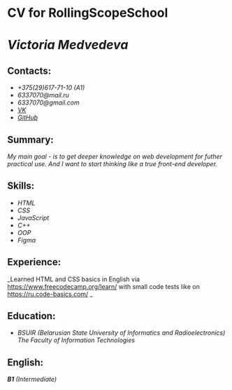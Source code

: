 # CV for RollingScopeSchool

# _**Victoria Medvedeva**_

## Contacts:
* _+375(29)617-71-10 (A1)_
* _6337070@mail.ru_
* _6337070@gmail.com_
* _[VK](https://vk.com/medvedeva903)_
* _[GitHub](https://github.com/victory-vi)_

## Summary:
_My main goal - is to get deeper knowledge on web development for futher practical use. And I want to start thinking like a true front-end developer._

## Skills:
* _HTML_
* _CSS_
* _JavaScript_
* _C++_
* _OOP_
* _Figma_

## Experience:
_Learned HTML and CSS basics in English via https://www.freecodecamp.org/learn/ with small code tests like on https://ru.code-basics.com/ _

## Education:
* _*BSUIR (Belarusian State University of Informatics and Radioelectronics)*_
_The Faculty of Information Technologies_

## English:
_**B1** (Intermediate)_
